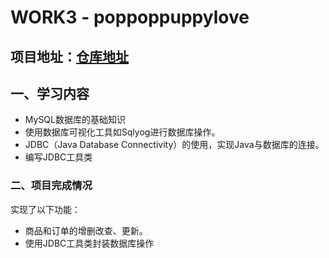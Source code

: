 # WORK3 - poppoppuppylove

## 项目地址：[仓库地址](https://github.com/poppoppuppylove/West2-Work3)

## 一、学习内容

- MySQL数据库的基础知识
- 使用数据库可视化工具如Sqlyog进行数据库操作。
- JDBC（Java Database Connectivity）的使用，实现Java与数据库的连接。
- 编写JDBC工具类

### 二、项目完成情况

实现了以下功能：
- 商品和订单的增删改查、更新。
- 使用JDBC工具类封装数据库操作

